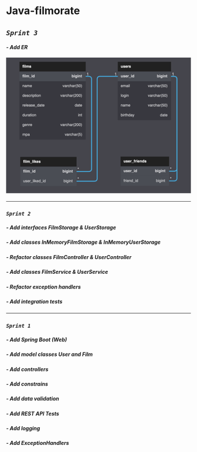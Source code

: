 # **Java-filmorate**

## *`Sprint 3`*
#### *- Add ER*
#### ![Entity relationship](/ER/ER.png)

___

### *`Sprint 2`*
##### *- Add interfaces FilmStorage & UserStorage*
##### *- Add classes InMemoryFilmStorage & InMemoryUserStorage*
##### *- Refactor classes FilmController & UserController*
##### *- Add classes FilmService & UserService*
##### *- Refactor exception handlers*
##### *- Add integration tests*

---

### *`Sprint 1`*
##### *- Add Spring Boot (Web)*
##### *- Add model classes User and Film*
##### *- Add controllers*
##### *- Add constrains*
##### *- Add data validation*
##### *- Add REST API Tests*
##### *- Add logging*
##### *- Add ExceptionHandlers*
